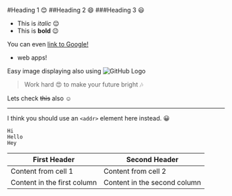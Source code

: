 #Heading 1 :blush:
##Heading 2 :smile:
###Heading 3 :smiley:

- This is *italic* :relieved:
- This is **bold** :wink:

 You can even [link to Google!](http://google.com)
 * web apps!

Easy image displaying also using ![GitHub Logo](/images/logo.png)


> Work hard :heart_eyes:
> to make your future bright :notes: 

Lets check ~~this~~ also :relaxed:

---

I think you should use an
`<addr>` element here instead. :grinning:
``` 
Hi
Hello
Hey
```

First Header | Second Header
------------ | -------------
Content from cell 1 | Content from cell 2
Content in the first column | Content in the second column


